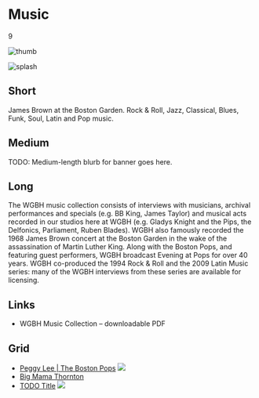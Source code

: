 # Music

9

![thumb](https://s3.amazonaws.com/wgbhstocksales.org/content/collections/music/RockandRoll_01_348x196.png)

![splash](http://placehold.it/770x433)

## Short

James Brown at the Boston Garden. Rock & Roll,
Jazz, Classical, Blues, Funk, Soul, Latin and Pop music.

## Medium

TODO: Medium-length blurb for banner goes here.

## Long

The WGBH music collection consists of interviews with musicians, archival 
performances and specials (e.g. BB King, James Taylor) and musical acts recorded 
in our studios here at WGBH (e.g. Gladys Knight and the Pips, the Delfonics, 
Parliament, Ruben Blades). WGBH also famously recorded the 1968 James Brown 
concert at the Boston Garden in the wake of the assassination of Martin Luther 
King.  Along with the Boston Pops, and featuring guest performers, WGBH broadcast 
Evening at Pops for over 40 years.  WGBH co-produced the 1994 Rock & Roll and the 
2009 Latin Music series: many of the WGBH interviews from these series are available 
for licensing. 

## Links

- WGBH Music Collection – downloadable PDF

## Grid

- [Peggy Lee | The Boston Pops](/TODO) ![](https://s3.amazonaws.com/wgbhstocksales.org/content/collections/music/EAP_PeggyLee1_348x196.png)
- [Big Mama Thornton](/TODO) ![]()
- [TODO Title](/TODO) ![](http://placehold.it/348x196)
